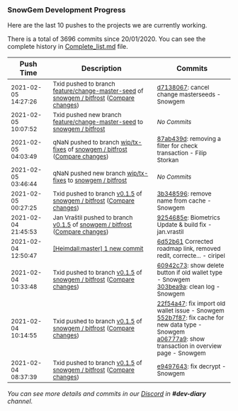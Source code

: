 
### SnowGem Development Progress

Here are the last 10 pushes to the projects we are currently working.

There is a total of 3696 commits since 20/01/2020. You can see the complete history in
 [Complete_list.md](Complete_list.md) file.

| Push Time | Description | Commits |
| --- | --- | --- |
| <sub>2021-02-05 14:27:26</sub> | <sub>Txid pushed to branch [feature/change\-master\-seed](https://gitlab.com/snowgem/bitfrost/commits/feature/change-master-seed) of [snowgem / bitfrost](https://gitlab.com/snowgem/bitfrost) ([Compare changes](https://gitlab.com/snowgem/bitfrost/compare/242da9bb6c545fd58e437159dd4baa702635fee7...d7138067b62f6d245876f500f8e43463709dc382))</sub> | <sub>[d7138067](https://gitlab.com/snowgem/bitfrost/-/commit/d7138067b62f6d245876f500f8e43463709dc382): cancel change masterseeds - Snowgem</sub> |
| <sub>2021-02-05 10:07:52</sub> | <sub>Txid pushed new branch [feature/change\-master\-seed](https://gitlab.com/snowgem/bitfrost/commits/feature/change-master-seed) to [snowgem / bitfrost](https://gitlab.com/snowgem/bitfrost)</sub> | <sub>_No Commits_</sub> |
| <sub>2021-02-05 04:03:49</sub> | <sub>qNaN pushed to branch [wip/tx\-fixes](https://gitlab.com/snowgem/bitfrost/commits/wip/tx-fixes) of [snowgem / bitfrost](https://gitlab.com/snowgem/bitfrost) ([Compare changes](https://gitlab.com/snowgem/bitfrost/compare/74ff9e0080230bca7e22aeec69e1261818e2869a...87ab439d3aab882167d3dcc4be83050929a9598a))</sub> | <sub>[87ab439d](https://gitlab.com/snowgem/bitfrost/-/commit/87ab439d3aab882167d3dcc4be83050929a9598a): removing a filter for check transaction - Filip Storkan</sub> |
| <sub>2021-02-05 03:46:44</sub> | <sub>qNaN pushed new branch [wip/tx\-fixes](https://gitlab.com/snowgem/bitfrost/commits/wip/tx-fixes) to [snowgem / bitfrost](https://gitlab.com/snowgem/bitfrost)</sub> | <sub>_No Commits_</sub> |
| <sub>2021-02-05 00:27:25</sub> | <sub>Txid pushed to branch [v0\.1\.5](https://gitlab.com/snowgem/bitfrost/commits/v0.1.5) of [snowgem / bitfrost](https://gitlab.com/snowgem/bitfrost) ([Compare changes](https://gitlab.com/snowgem/bitfrost/compare/9254685e6520a7187770d2586e136335aa1d89c2...3b3485967ef56db96c7792dbf291fd8a8c032ca1))</sub> | <sub>[3b348596](https://gitlab.com/snowgem/bitfrost/-/commit/3b3485967ef56db96c7792dbf291fd8a8c032ca1): remove name from cache - Snowgem</sub> |
| <sub>2021-02-04 21:45:53</sub> | <sub>Jan Vraštil pushed to branch [v0\.1\.5](https://gitlab.com/snowgem/bitfrost/commits/v0.1.5) of [snowgem / bitfrost](https://gitlab.com/snowgem/bitfrost) ([Compare changes](https://gitlab.com/snowgem/bitfrost/compare/303bea9a891b4ba4b8d18f9775b3e05f8a57adff...9254685e6520a7187770d2586e136335aa1d89c2))</sub> | <sub>[9254685e](https://gitlab.com/snowgem/bitfrost/-/commit/9254685e6520a7187770d2586e136335aa1d89c2): Biometrics Update & build fix - jan.vrastil</sub> |
| <sub>2021-02-04 12:50:47</sub> | <sub>[[Heimdall:master] 1 new commit](https://github.com/ciripel/Heimdall/commit/6d52b61f0e5265fd052e2eb6e8039192c37ded39)</sub> | <sub>[6d52b61](https://github.com/ciripel/Heimdall/commit/6d52b61f0e5265fd052e2eb6e8039192c37ded39) Corrected roadmap link, removed redit, correcte... - ciripel</sub> |
| <sub>2021-02-04 10:33:48</sub> | <sub>Txid pushed to branch [v0\.1\.5](https://gitlab.com/snowgem/bitfrost/commits/v0.1.5) of [snowgem / bitfrost](https://gitlab.com/snowgem/bitfrost) ([Compare changes](https://gitlab.com/snowgem/bitfrost/compare/a06777a947cc4b5d31e96f1a80d0534ea38859a5...303bea9a891b4ba4b8d18f9775b3e05f8a57adff))</sub> | <sub>[60942c73](https://gitlab.com/snowgem/bitfrost/-/commit/60942c738f9eedfbe72eef122006347518d79ca7): show delete button if old wallet type - Snowgem<br>[303bea9a](https://gitlab.com/snowgem/bitfrost/-/commit/303bea9a891b4ba4b8d18f9775b3e05f8a57adff): clean log - Snowgem</sub> |
| <sub>2021-02-04 10:14:55</sub> | <sub>Txid pushed to branch [v0\.1\.5](https://gitlab.com/snowgem/bitfrost/commits/v0.1.5) of [snowgem / bitfrost](https://gitlab.com/snowgem/bitfrost) ([Compare changes](https://gitlab.com/snowgem/bitfrost/compare/e949764302e298dba98f29e225613ed731c17886...a06777a947cc4b5d31e96f1a80d0534ea38859a5))</sub> | <sub>[22f54a47](https://gitlab.com/snowgem/bitfrost/-/commit/22f54a47d32e41c1b90fa0b48f750e9e7c123e95): fix import old wallet issue - Snowgem<br>[552b7f87](https://gitlab.com/snowgem/bitfrost/-/commit/552b7f877b498c84d5f163f3ac5df75f9e6bb99c): fix cache for new data type - Snowgem<br>[a06777a9](https://gitlab.com/snowgem/bitfrost/-/commit/a06777a947cc4b5d31e96f1a80d0534ea38859a5): show transaction in overview page - Snowgem</sub> |
| <sub>2021-02-04 08:37:39</sub> | <sub>Txid pushed to branch [v0\.1\.5](https://gitlab.com/snowgem/bitfrost/commits/v0.1.5) of [snowgem / bitfrost](https://gitlab.com/snowgem/bitfrost) ([Compare changes](https://gitlab.com/snowgem/bitfrost/compare/470b0e766ce5967f1fa3c3feaad85047d6f5610b...e949764302e298dba98f29e225613ed731c17886))</sub> | <sub>[e9497643](https://gitlab.com/snowgem/bitfrost/-/commit/e949764302e298dba98f29e225613ed731c17886): fix decrypt - Snowgem</sub> |

_You can see more details and commits in our [Discord](https://discord.gg/zumGnbg) in **#dev-diary** channel._

